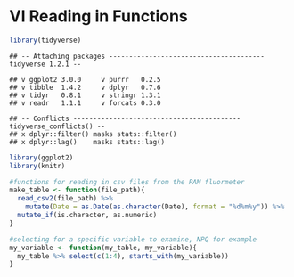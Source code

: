 VI Reading in Functions
================

``` r
library(tidyverse)
```

    ## -- Attaching packages --------------------------------------- tidyverse 1.2.1 --

    ## v ggplot2 3.0.0     v purrr   0.2.5
    ## v tibble  1.4.2     v dplyr   0.7.6
    ## v tidyr   0.8.1     v stringr 1.3.1
    ## v readr   1.1.1     v forcats 0.3.0

    ## -- Conflicts ------------------------------------------ tidyverse_conflicts() --
    ## x dplyr::filter() masks stats::filter()
    ## x dplyr::lag()    masks stats::lag()

``` r
library(ggplot2)
library(knitr)
```

``` r
#functions for reading in csv files from the PAM fluormeter
make_table <- function(file_path){
  read_csv2(file_path) %>% 
    mutate(Date = as.Date(as.character(Date), format = "%d%m%y")) %>%
  mutate_if(is.character, as.numeric)
}

#selecting for a specific variable to examine, NPQ for example
my_variable <- function(my_table, my_variable){
  my_table %>% select(c(1:4), starts_with(my_variable))
}
```

